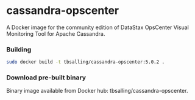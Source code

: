 cassandra-opscenter
===================
A Docker image for the community edition of DataStax OpsCenter Visual Monitoring Tool for Apache Cassandra.

### Building

```sh
sudo docker build -t tbsalling/cassandra-opscenter:5.0.2 .
```

### Download pre-built binary
Binary image available from Docker hub: tbsalling/cassandra-opscenter.
